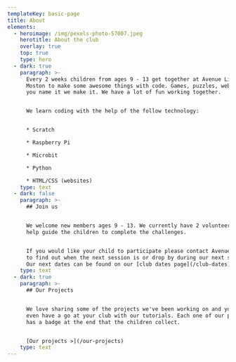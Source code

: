 ```yaml
---
templateKey: basic-page
title: About
elements:
  - heroimage: /img/pexels-photo-57007.jpeg
    herotitle: About the club
    overlay: true
    top: true
    type: hero
  - dark: true
    paragraph: >-
      Every 2 weeks children from ages 9 - 13 get together at Avenue Library in
      Moston to make some awesome things with code. Games, puzzles, websites,
      you name it we make it. We have a lot of fun working together.


      We learn coding with the help of the follow technology: 


      * Scratch

      * Raspberry Pi

      * Microbit

      * Python

      * HTML/CSS (websites)
    type: text
  - dark: false
    paragraph: >-
      ## Join us


      We welcome new members ages 9 - 13. We currently have 2 volunteers that
      help guide the children to complete the challenges. 


      If you would like your child to participate please contact Avenue Library
      to find out when the next session is or drop by during our next session.
      Our next dates can be found on our [club dates page](/club-dates).
    type: text
  - dark: true
    paragraph: >-
      ## Our Projects


      We love sharing some of the projects we've been working on and you can
      even have a go at your club with our tutorials. Each one of our projects
      has a badge at the end that the children collect.


      [Our projects >](/our-projects)
    type: text
---
```



